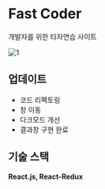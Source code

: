 # Fast Coder
개발자를 위한 타자연습 사이트

![1](https://i.imgur.com/l87DvjT.gif)

## 업데이트
- 코드 리펙토링
- 창 이동
- 다크모드 개선
- 결과창 구현 완료

## 기술 스택
**React.js, React-Redux**